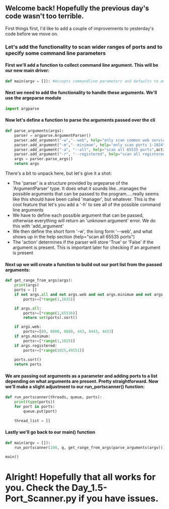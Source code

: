 ## Welcome back! Hopefully the previous day's code wasn't too terrible. 

First things first, I'd like to add a couple of improvements to yesterday's code before we move on. 

### Let's add the functionality to scan wider ranges of ports and to specify some command line parameters

#### First we'll add a function to collect command line argument. This will be our new main driver:

```Python
def main(argv = []): #Accepts commandline parameters and defaults to empty list if none
```
#### Next we need to add the functionality to handle these arguments. We'll use the argeparse module

```Python
import argparse
```
#### Now let's define a function to parse the arguments passed over the cli
```Python
def parse_arguments(args):
    parser = argparse.ArgumentParser()
    parser.add_argument("-w","--web", help="only scan common web service ports",action="store_true")
    parser.add_argument("-m","--minimum", help="only scan ports 1-1024",action="store_true")
    parser.add_argument("-a", "--all", help="scan all 65535 ports",action="store_true")
    parser.add_argument("-r", "--registered", help="scan all registered ports (1025-49151)",action="store_true")
    args = parser.parse_args()
    return args
```

There's a bit to unpack here, but let's give it a shot:
- The 'parser' is a structure provided by argeparse of the 'ArgumentParser' type. It does what it sounds like...manages the possible arguments that can be 
passed to the program.....really seems like this should have been called 'manager', but whatever. This is the cool feature that let's you add a '-h' to see
all of the possible command line arguments
- We have to define each possible argument that can be passed, otherwise everything will return an 'unknown argument' error. We do this with 'add_argument'
- We then define the short form '-w', the long form '--web', and what shows up in the help section (help="scan all 65535 ports")
- The 'action' determines if the parser will store 'True' or 'False' if the argument is present. This is important later for checking if an argument is present

#### Next up we will create a function to build out our port list from the passed arguments: 
```Python
def get_range_from_args(args):
    print(args)
    ports = []
    if not args.all and not args.web and not args.minimum and not args.registered:
        ports+=[*range(1,1025)]

    if args.all:
        ports+=[*range(1,65536)]
        return set(ports).sort()

    if args.web:  
        ports+=[80, 8000, 8080, 443, 4443, 4433]
    if args.minimum:
        ports+=[*range(1,1025)]
    if args.registered:
        ports+=[*range(1025,49151)]
        
    ports.sort()
    return ports
```
#### We are passing out arguments as a parameter and adding ports to a list depending on what arguments are present. Pretty straightforward. Now we'll make a slight adjustment to our run_portscanner() function:

```Python
def run_portscanner(threads, queue, ports):
    print(type(ports))
    for port in ports:
        queue.put(port)
    
    thread_list = []
```

#### Lastly we'll go back to our main() function

```Python
def main(argv = []):
    run_portscanner(100, q, get_range_from_args(parse_arguments(argv)))

main()
```

# Alright! Hopefully that all works for you. Check the Day_1.5-Port_Scanner.py if you have issues. 



